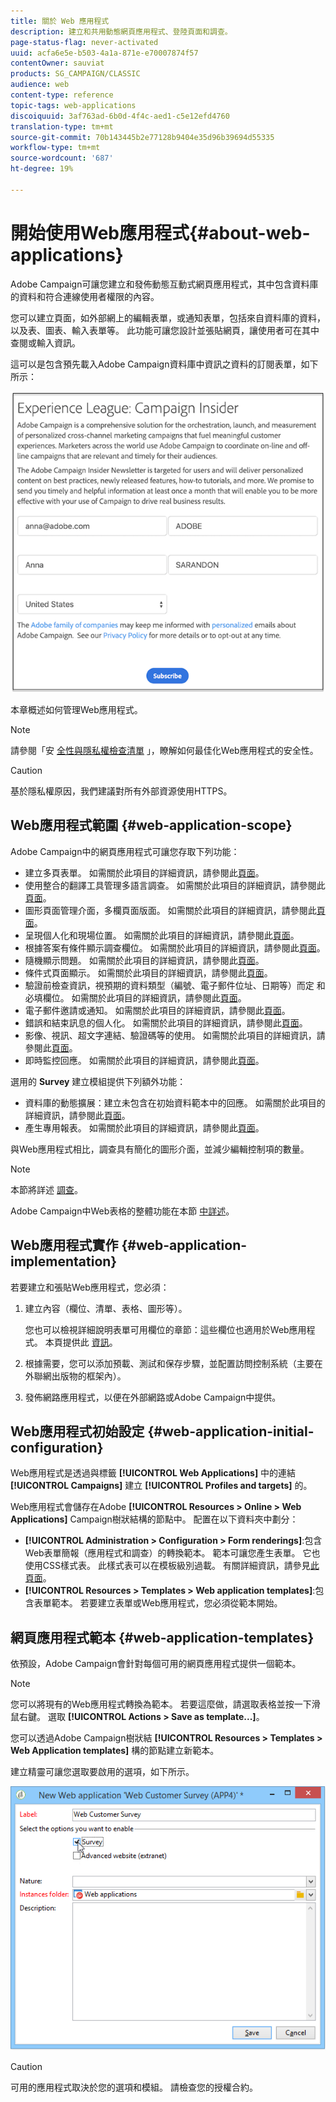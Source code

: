 ```yaml
---
title: 關於 Web 應用程式
description: 建立和共用動態網頁應用程式、登陸頁面和調查。
page-status-flag: never-activated
uuid: acfa6e5e-b503-4a1a-871e-e70007874f57
contentOwner: sauviat
products: SG_CAMPAIGN/CLASSIC
audience: web
content-type: reference
topic-tags: web-applications
discoiquuid: 3af763ad-6b0d-4f4c-aed1-c5e12efd4760
translation-type: tm+mt
source-git-commit: 70b143445b2e77128b9404e35d96b39694d55335
workflow-type: tm+mt
source-wordcount: '687'
ht-degree: 19%

---
```



# 開始使用Web應用程式{#about-web-applications}

Adobe Campaign可讓您建立和發佈動態互動式網頁應用程式，其中包含資料庫的資料和符合連線使用者權限的內容。

您可以建立頁面，如外部網上的編輯表單，或通知表單，包括來自資料庫的資料，以及表、圖表、輸入表單等。 此功能可讓您設計並張貼網頁，讓使用者可在其中查閱或輸入資訊。

這可以是包含預先載入Adobe Campaign資料庫中資訊之資料的訂閱表單，如下所示：

![](assets/webapp_form_sample.png)

本章概述如何管理Web應用程式。

>[!NOTE]
>
>請參閱「安 [全性與隱私權檢查清單](https://helpx.adobe.com/tw/campaign/kb/acc-security.html) 」，瞭解如何最佳化Web應用程式的安全性。

>[!CAUTION]
>
>基於隱私權原因，我們建議對所有外部資源使用HTTPS。

## Web應用程式範圍 {#web-application-scope}

Adobe Campaign中的網頁應用程式可讓您存取下列功能：

* 建立多頁表單。 如需關於此項目的詳細資訊，請參閱此[頁面](../../web/using/about-web-forms.md)。
* 使用整合的翻譯工具管理多語言調查。 如需關於此項目的詳細資訊，請參閱此[頁面](../../web/using/translating-a-web-application.md)。
* 圖形頁面管理介面，多欄頁面版面。 如需關於此項目的詳細資訊，請參閱此[頁面](../../web/using/designing-a-web-application.md)。
* 呈現個人化和現場位置。 如需關於此項目的詳細資訊，請參閱此[頁面](../../web/using/editing-content.md#adding-personalization-content)。
* 根據答案有條件顯示調查欄位。 如需關於此項目的詳細資訊，請參閱此[頁面](../../web/using/form-rendering.md#defining-fields-conditional-display)。
* 隨機顯示問題。 如需關於此項目的詳細資訊，請參閱此[頁面](../../web/using/building-a-survey.md#adding-questions)。
* 條件式頁面顯示。 如需關於此項目的詳細資訊，請參閱此[頁面](../../web/using/defining-web-forms-page-sequencing.md#conditional-page-display)。
* 驗證前檢查資訊，視預期的資料類型（編號、電子郵件位址、日期等）而定 和必填欄位。 如需關於此項目的詳細資訊，請參閱此[頁面](../../web/using/form-rendering.md#defining-control-settings)。
* 電子郵件邀請或通知。 如需關於此項目的詳細資訊，請參閱此[頁面](../../web/using/publishing-a-web-form.md#delivering-a-form-via-email)。
* 錯誤和結束訊息的個人化。 如需關於此項目的詳細資訊，請參閱此[頁面](../../web/using/defining-web-forms-properties.md#setting-up-an-error-page)。
* 影像、視訊、超文字連結、驗證碼等的使用。 如需關於此項目的詳細資訊，請參閱此[頁面](../../web/using/editing-content.md)。
* 即時監控回應。 如需關於此項目的詳細資訊，請參閱此[頁面](../../web/using/publish--track-and-use-collected-data.md#response-tracking)。

選用的 **Survey** 建立模組提供下列額外功能：

* 資料庫的動態擴展：建立未包含在初始資料範本中的回應。 如需關於此項目的詳細資訊，請參閱此[頁面](../../web/using/managing-answers.md#storing-collected-answers)。
* 產生專用報表。 如需關於此項目的詳細資訊，請參閱此[頁面](../../web/using/publish--track-and-use-collected-data.md#reports-on-surveys)。

與Web應用程式相比，調查具有簡化的圖形介面，並減少編輯控制項的數量。

>[!NOTE]
>
>本節將詳述 [調查](../../web/using/about-surveys.md)。
>
>Adobe Campaign中Web表格的整體功能在本節 [中詳述](../../web/using/about-web-forms.md)。

## Web應用程式實作 {#web-application-implementation}

若要建立和張貼Web應用程式，您必須：

1. 建立內容（欄位、清單、表格、圖形等）。

   您也可以檢視詳細說明表單可用欄位的章節：這些欄位也適用於Web應用程式。 本頁提供此 [資訊](../../web/using/adding-fields-to-a-web-form.md)。

1. 根據需要，您可以添加預載、測試和保存步驟，並配置訪問控制系統（主要在外聯網出版物的框架內）。
1. 發佈網路應用程式，以便在外部網路或Adobe Campaign中提供。

## Web應用程式初始設定 {#web-application-initial-configuration}

Web應用程式是透過與標籤 **[!UICONTROL Web Applications]** 中的連結 **[!UICONTROL Campaigns]** 建立 **[!UICONTROL Profiles and targets]** 的。

Web應用程式會儲存在Adobe **[!UICONTROL Resources > Online > Web Applications]** Campaign樹狀結構的節點中。 配置在以下資料夾中劃分：

* **[!UICONTROL Administration > Configuration > Form renderings]**:包含Web表單簡報（應用程式和調查）的轉換範本。 範本可讓您產生表單。 它也使用CSS樣式表。 此樣式表可以在模板級別過載。 有關詳細資訊，請參見[此頁面](../../web/using/form-rendering.md#selecting-the-form-rendering-template)。
* **[!UICONTROL Resources > Templates > Web application templates]**:包含表單範本。 若要建立表單或Web應用程式，您必須從範本開始。

## 網頁應用程式範本 {#web-application-templates}

依預設，Adobe Campaign會針對每個可用的網頁應用程式提供一個範本。

>[!NOTE]
>
>您可以將現有的Web應用程式轉換為範本。 若要這麼做，請選取表格並按一下滑鼠右鍵。 選取 **[!UICONTROL Actions > Save as template...]**。

您可以透過Adobe Campaign樹狀結 **[!UICONTROL Resources > Templates > Web Application templates]** 構的節點建立新範本。

建立精靈可讓您選取要啟用的選項，如下所示。

![](assets/webapp_create_template.png)

>[!CAUTION]
>
>可用的應用程式取決於您的選項和模組。 請檢查您的授權合約。

